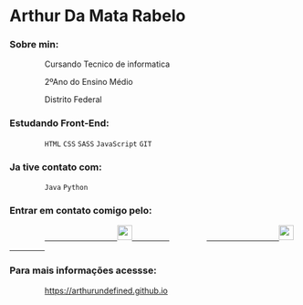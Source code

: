 # Arthur Da Mata Rabelo

### Sobre min:

⠀⠀⠀⠀⠀⠀Cursando Tecnico de informatica

⠀⠀⠀⠀⠀⠀2ºAno do Ensino Médio

⠀⠀⠀⠀⠀⠀Distrito Federal

### Estudando Front-End: 

⠀⠀⠀⠀⠀⠀`HTML` `CSS` `SASS` `JavaScript` `GIT`


### Ja tive contato com: 

⠀⠀⠀⠀⠀⠀`Java` `Python`

### Entrar em contato comigo pelo:

⠀⠀⠀⠀⠀⠀<a href="https://www.linkedin.com/in/arthur-rabelo-5663871b6/">
⠀⠀⠀⠀⠀⠀⠀⠀⠀⠀⠀⠀<img width="26..px" src="https://img.icons8.com/wired/64/000000/linkedin--v1.png" />
⠀⠀⠀⠀⠀⠀</a>
⠀⠀⠀⠀⠀⠀<a href="https://api.whatsapp.com/send?phone=5561995022477">
⠀⠀⠀⠀⠀⠀⠀⠀⠀⠀⠀⠀<img width="26px" src="https://img.icons8.com/wired/64/000000/whatsapp.png" />
⠀⠀⠀⠀⠀⠀</a>

### Para mais informações acessse: 

⠀⠀⠀⠀⠀⠀https://arthurundefined.github.io

  
